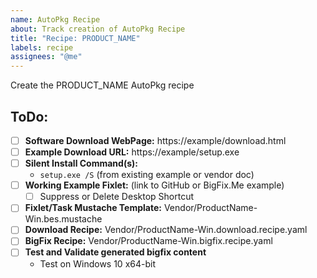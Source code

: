 ```yaml
---
name: AutoPkg Recipe
about: Track creation of AutoPkg Recipe
title: "Recipe: PRODUCT_NAME"
labels: recipe
assignees: "@me"
---
```


Create the PRODUCT_NAME AutoPkg recipe

## ToDo:

- [ ] **Software Download WebPage:** https://example/download.html
- [ ] **Example Download URL:** https://example/setup.exe
- [ ] **Silent Install Command(s):**
  - `setup.exe /S` (from existing example or vendor doc)
- [ ] **Working Example Fixlet:** (link to GitHub or BigFix.Me example)
  - [ ] Suppress or Delete Desktop Shortcut
- [ ] **Fixlet/Task Mustache Template:** Vendor/ProductName-Win.bes.mustache
- [ ] **Download Recipe:** Vendor/ProductName-Win.download.recipe.yaml
- [ ] **BigFix Recipe:** Vendor/ProductName-Win.bigfix.recipe.yaml
- [ ] **Test and Validate generated bigfix content**
  - Test on Windows 10 x64-bit
